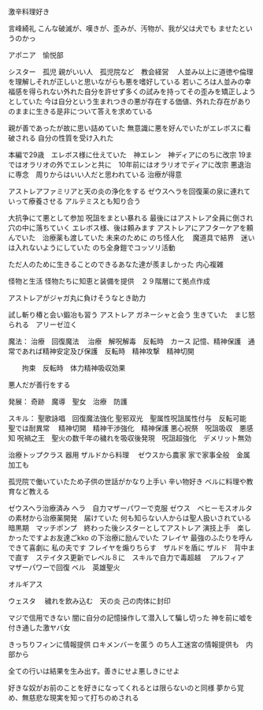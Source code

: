 激辛料理好き


言峰綺礼
こんな破滅が、嘆きが、歪みが、汚物が、我が父は犬でも ませたというのかっ


アポニア　愉悦部


シスター　孤児
親がいい人　孤児院など　教会経営　
人並み以上に道徳や倫理を理解しそれが正しいと思いながらも悪を嗜好している
若いころは人並みの幸福感を得られない外れた自分を許せず多くの試みを持ってその歪みを矯正しようとしていた
今は自分という生まれつきの悪が存在する価値、外れた存在がありのままに生きる是非について答えを求めている


親が善であったが故に思い詰めていた
無意識に悪を好んでいたがエレボスに看破される
自分の性質を受け入れた



本編で29歳　エレボス様に仕えていた　神エレン　神ディアにのちに改宗
19まではオラリオの外でエレンと共に　10年前にはオラリオでディアに改宗
悪退治に専念　周りからはいい人だと思われている
治療が得意


アストレアファミリアと天の炎の浄化をする
ゼウスヘラを回復薬の泉に連れていって療養させる
アルテミスとも知り合う

  大抗争にて悪として参加
  呪詛をまとい暴れる
  最後にはアストレア全員に倒され穴の中に落ちていく
  エレボス様、後は頼みます
  アストレアにアフターケアを頼んでいた　治療薬も渡していた
  未来のために
  のち怪人化　
  魔道具で結界　迷いは入れないようにしていた
  のち全身鎧でコッソリ活動
  
ただ人のために生きることのできるあなた達が羨ましかった
内心複雑


怪物と生活
怪物たちに知恵と装備を提供　２９階層にて拠点作成

アストレアがジャガ丸に負けそうなとき助力

試し斬り椿と会い鍛冶も習う
アストレア
ガネーシャと会う
生きていた　まじ怒られる　アリーゼ泣く

魔法：
治療　回復魔法　
治療　解呪解毒　反転時　カース
記憶、精神保護　通常であれば精神安定及び保護　反転時　精神攻撃　精神切開

　　拘束　反転時　体力精神吸収効果

悪人だが善行をする

発展：
奇跡　魔導　聖女　治療　防護

スキル：
聖歌詠唱　回復魔法強化
聖邪双光　聖属性呪詛属性付与　反転可能　聖では耐異常　
精神切開　精神干渉強化　精神保護
悪心祝祭　呪詛吸収　悪感知
 呪禍之王　聖火の数千年の穢れを吸収後発現　呪詛超強化　デメリット無効


治療トップクラス
器用
ザルドから料理　
ゼウスから農家
家で家事全般　金属加工も

孤児院で働いていたため子供の世話がかなり上手い
辛い物好き
ベルに料理や教育など教える


ゼウスヘラ治療済み
ヘラ　自力マザーパワーで克服
ゼウス　ベヒーモスオルタの素材から治療薬開発　届けていた
何も知らない人からは聖人扱いされている
暗黒期　マッチポンプ　終わった後シスターとしてアストレア
演技上手　楽しかったですよお友達ごkko
の下治療に励んでいた
フレイヤ
最強のふたりを呼んできて喜劇に
私の夫です
フレイヤを煽りちらす　ザルドを盾に
ザルド　背中まで直す　ステイタス更新でレベル８に　スキルで自力で毒超越　
アルフィア　マザーパワーで回復
ベル　英雄聖火


オルギアス

ウェスタ　
穢れを飲み込む　天の炎
己の肉体に封印




マジで信用できない
闇に自分の記憶操作して潜入して騙し切った
神を前に嘘を付き通した激ヤバ女

きっちりフィンに情報提供
ロキメンバーを匿う
のち人工迷宮の情報提供も　内部から



全ての行いは結果を生み出す。善きにせよ悪しきにせよ

好きな奴がお前のことを好きになってくれるとは限らないのと同様
夢から覚め、無慈悲な現実を知って打ちのめされる







